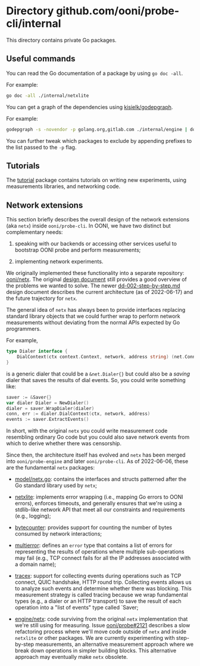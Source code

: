 # Directory github.com/ooni/probe-cli/internal

This directory contains private Go packages.

## Useful commands

You can read the Go documentation of a package by using `go doc -all`.

For example:

```bash
go doc -all ./internal/netxlite
```

You can get a graph of the dependencies using [kisielk/godepgraph](https://github.com/kisielk/godepgraph).

For example:

```bash
godepgraph -s -novendor -p golang.org,gitlab.com ./internal/engine | dot -Tpng -o deps.png
```

You can further tweak which packages to exclude by appending
prefixes to the list passed to the `-p` flag.

## Tutorials

The [tutorial](tutorial) package contains tutorials on writing new experiments,
using measurements libraries, and networking code.

## Network extensions

This section briefly describes the overall design of the network
extensions (aka `netx`) inside `ooni/probe-cli`. In OONI, we have
two distinct but complementary needs:

1. speaking with our backends or accessing other services useful
to bootstrap OONI probe and perform measurements;

2. implementing network experiments.

We originally implemented these functionality into a separate
repository: [ooni/netx](https://github.com/ooni/netx). The
original [design document](../docs/design/dd-002-netx.md)
still provides a good overview of the problems we wanted to solve.
The newer [dd-002-step-by-step.md](../docs/design/dd-003-step-by-step.md)
design document describes the current architecture (as of 2022-06-17)
and the future trajectory for `netx`.

The general idea of `netx` has always been to provide interfaces replacing
standard library objects that we could further wrap to perform network
measurements without deviating from the normal APIs expected by Go programmers.

For example,

```Go
type Dialer interface {
	DialContext(ctx context.Context, network, address string) (net.Conn, error)
}
```

is a generic dialer that could be a `&net.Dialer{}` but could also be a
*saving* dialer that saves the results of dial events. So, you could write
something like:

```Go
saver := &Saver{}
var dialer Dialer = NewDialer()
dialer = saver.WrapDialer(dialer)
conn, err := dialer.DialContext(ctx, network, address)
events := saver.ExtractEvents()
```

In short, with the original `netx` you could write measurement code
resembling ordinary Go code but you could also save network events
from which to derive whether there was censorship.

Since then, the architecture itself has evolved and `netx` has been
merged into `ooni/probe-engine` and later `ooni/probe-cli`. As of
2022-06-06, these are the fundamental `netx` packages:

- [model/netx.go](model/netx.go): contains the interfaces and structs
patterned after the Go standard library used by `netx`;

- [netxlite](netxlite): implements error wrapping (i.e., mapping
Go errors to OONI errors), enforces timeouts, and generally ensures
that we're using a stdlib-like network API that meet all our
constraints and requirements (e.g., logging);

- [bytecounter](bytecounter): provides support for counting the
number of bytes consumed by network interactions;

- [multierror](multierror): defines an `error` type that contains
a list of errors for representing the results of operations where
multiple sub-operations may fail (e.g., TCP connect fails for
all the IP addresses associated with a domain name);

- [tracex](tracex): support for collecting events during operations
such as TCP connect, QUIC handshake, HTTP round trip. Collecting
events allows us to analyze such events and determine whether there
was blocking. This measurement strategy is called tracing because
we wrap fundamental types (e.g., a dialer or an HTTP transport) to
save the result of each operation into a "list of events" type
called `Saver;

- [engine/netx](engine/netx): code surviving from the original `netx`
implementation that we're still using for measuring. Issue
[ooni/probe#2121](https://github.com/ooni/probe/issues/2121) describes
a slow refactoring process where we'll move code outside of `netx`
and inside `netxlite` or other packages. We are currently experimenting
with step-by-step measurements, an alternative measurement
approach where we break down operations in simpler building blocks. This
alternative approach may eventually make `netx` obsolete.

